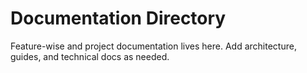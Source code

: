 # Documentation Directory

Feature-wise and project documentation lives here. Add architecture, guides, and technical docs as needed.
